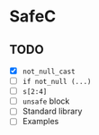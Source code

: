 # SafeC

## TODO

- [x] `not_null_cast`
- [ ] `if not_null (...)`
- [ ] `s[2:4]`
- [ ] `unsafe` block
- [ ] Standard library
- [ ] Examples
